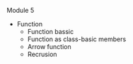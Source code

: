 Module 5
 - Function 
   - Function bassic
   - Function as class-basic members
   - Arrow function     
   - Recrusion